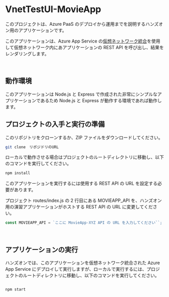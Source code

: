 # VnetTestUI-MovieApp

このプロジェクトは、Azure PaaS のデプロイから運用までを説明するハンズオン用のアプリケーションです。

このアプリケーションは、Azure App Service の[仮想ネットワーク統合](https://learn.microsoft.com/ja-jp/azure/app-service/overview-vnet-integration)を使用して仮想ネットワーク内にあアプリケーションの REST API を呼び出し、結果をレンダリングします。

<br>

## 動作環境

このアプリケーションは Node.js と Express で作成された非常にシンプルなアプリケーションであるため Node.js と Express が動作する環境であれば動作します。


## プロジェクトの入手と実行の準備

このリポジトリをクローンするか、ZIP ファイルをダウンロードしてください。

```bash
git clone　リポジドリのURL
```

ローカルで動作させる場合はプロジェクトのルートディレクトリに移動し、以下のコマンドを実行してください。

```bash
npm install
```

このアプリケーションを実行するには使用する REST API の URL を設定する必要があります。

プロジェクト routes/index.js の 2 行目にある MOVIEAPP_API を、ハンズオン用の演習アプリケーションがホストする REST API の URL に変更してください。

```javascript
const MOVIEAPP_API = `ここに MovieApp-XYZ API の URL を入力してください``;
```

<br>

## アプリケーションの実行

ハンズオンでは、このアプリケーションを仮想ネットワーク統合された Azure App Service にデプロイして実行しますが、ローカルで実行するには、プロジェクトのルートディレクトリに移動し、以下のコマンドを実行してください。

```bash

npm start

``` 
